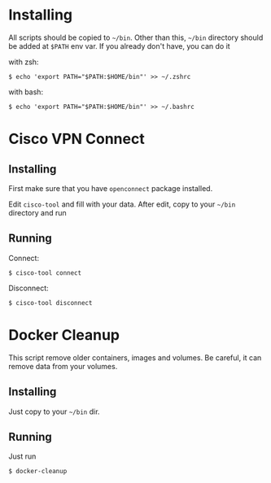 # Installing

All scripts should be copied to `~/bin`. Other than this, `~/bin` directory should be added at `$PATH` env var. If you already don't have, you can do it

with zsh:
```
$ echo 'export PATH="$PATH:$HOME/bin"' >> ~/.zshrc
```

with bash:
```
$ echo 'export PATH="$PATH:$HOME/bin"' >> ~/.bashrc
```

# Cisco VPN Connect

## Installing

First make sure that you have `openconnect` package installed.

Edit `cisco-tool` and fill with your data. After edit, copy to your `~/bin` directory and run

## Running

Connect:
```
$ cisco-tool connect
```

Disconnect:
```
$ cisco-tool disconnect
```

# Docker Cleanup

This script remove older containers, images and volumes. Be careful, it can remove data from your volumes.

## Installing

Just copy to your `~/bin` dir.

## Running

Just run
```
$ docker-cleanup
```
